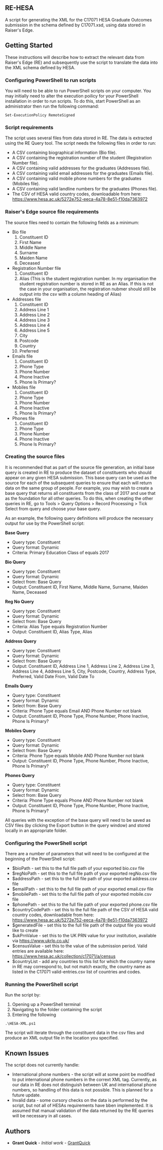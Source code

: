 ## RE-HESA
A script for generating the XML for the C17071 HESA Graduate Outcomes submission in the schema defined by C17071.xsd, using data stored in Raiser's Edge.

## Getting Started
These instructions will describe how to extract the relevant data from Raiser's Edge (RE) and subsequently use the script to translate the data into the XML schema defined by HESA.

### Configuring PowerShell to run scripts
You will need to be able to run PowerShell scripts on your computer. You may initially need to alter the execution poilicy for your PowerShell installation in order to run scripts. To do this, start PowerShell as an administrator then run the following command:
```
Set-ExecutionPolicy RemoteSigned
```

### Script requirements
The script uses several files from data stored in RE. The data is extracted using the RE Query tool. The script needs the following files in order to run:
* A CSV containing biographical information (Bio file).
* A CSV containing the registration number of the student (Registration Number file).
* A CSV containing valid addresses for the graduates (Addresses file).
* A CSV containing valid email addresses for the graduates (Emails file).
* A CSV containing valid mobile phone numbers for the graduates (Mobiles file).
* A CSV containing valid landline numbers for the graduates (Phones file).
* The CSV of HESA valid country codes, downloadable from here: https://www.hesa.ac.uk/5272e752-eeca-4a78-8e51-f10da7363972

### Raiser's Edge source file requirements
The source files need to contain the following fields as a minimum:
* Bio file
    1. Constituent ID
    2. First Name
    3. Middle Name
    4. Surname
    5. Maiden Name
    6. Deceased
* Registration Number file
    1. Constituent ID
    2. Alias (This is the student registration number. In my organisation the student registration number is stored in RE as an Alias. If this is not the case in your organisation, the registration nubmer should still be output into the csv with a column heading of Alias)
* Addresses file
    1. Constituent ID
    2. Address Line 1
    3. Address Line 2
    4. Address Line 3
    5. Address Line 4
    6. Address Line 5
    7. City
    8. Postcode
    9. Country
    10. Preferred
* Emails file
    1. Constituent ID
    2. Phone Type
    3. Phone Number
    4. Phone Inactive
    5. Phone Is Primary?
* Mobiles file
    1. Constituent ID
    2. Phone Type
    3. Phone Number
    4. Phone Inactive
    5. Phone Is Primary?
* Phones file
    1. Constituent ID
    2. Phone Type
    3. Phone Number
    4. Phone Inactive
    5. Phone Is Primary?

### Creating the source files
It is recommended that as part of the source file generation, an initial base query is created in RE to produce the dataset of constituents who should appear on any given HESA submission. This base query can be used as the source for each of the subsequent queries to ensure that each will return data on the same group of people. For example, you may wish to create a base query that returns all constituents from the class of 2017 and use that as the foundation for all other queries. To do this, when creating the other queries in RE, go to Tools > Query Options > Record Processing > Tick Select from query and choose your base query.

As an example, the following query definitions will produce the necessary output for use by the PowerShell script:

**Base Query**
- Query type: Constituent
- Query format: Dynamic
- Criteria: Primary Education Class of equals 2017

**Bio Query**
- Query type: Constituent
- Query format: Dynamic
- Select from: Base Query
- Output: Constituent ID, First Name, Middle Name, Surname, Maiden Name, Deceased

**Reg No Query**
- Query type: Constituent
- Query format: Dynamic
- Select from: Base Query
- Criteria: Alias Type equals Registration Number
- Output: Constituent ID, Alias Type, Alias

**Address Query**
- Query type: Constituent
- Query format: Dynamic
- Select from: Base Query
- Output: Constituent ID, Address Line 1, Address Line 2, Address Line 3, Address Line 4, Address Line 5, City, Postcode, Country, Address Type, Preferred, Valid Date From, Valid Date To

**Emails Query**
- Query type: Constituent
- Query format: Dynamic
- Select from: Base Query
- Criteria: Phone Type equals Email AND Phone Number not blank
- Output: Constituent ID, Phone Type, Phone Number, Phone Inactive, Phone Is Primary?

**Mobiles Query**
- Query type: Constituent
- Query format: Dynamic
- Select from: Base Query
- Criteria: Phone Type equals Mobile AND Phone Number not blank
- Output: Constituent ID, Phone Type, Phone Number, Phone Inactive, Phone Is Primary?

**Phones Query**
- Query type: Constituent
- Query format: Dynamic
- Select from: Base Query
- Criteria: Phone Type equals Phone AND Phone Number not blank
- Output: Constituent ID, Phone Type, Phone Number, Phone Inactive, Phone Is Primary?

All queries with the exception of the base query will need to be saved as CSV files (by clicking the Export button in the query window) and stored locally in an appropriate folder.

### Configuring the PowerShell script
There are a number of parameters that will need to be configured at the beginning of the PowerShell script:
* $bioPath - set this to the full file path of your exported bio.csv file
* $regNoPath - set this to the full file path of your exported regNo.csv file
* $addressPath - set this to the full file path of your exported address.csv file
* $emailPath - set this to the full file path of your exported email.csv file
* $mobilePath - set this to the full file path of your exported mobile.csv file
* $phonePath - set this to the full file path of your exported phone.csv file
* $countryCodePath - set this to the full file path of the CSV of HESA valid country codes, downloadable from here: https://www.hesa.ac.uk/5272e752-eeca-4a78-8e51-f10da7363972
* $generatedFile - set this to the full file path of the output file you would like to create
* $ukPrnValue - set this to the UK PRN value for your institution, available via https://www.ukrlp.co.uk/
* $censusValue - set this to the value of the submission period. Valid entries are available here: https://www.hesa.ac.uk/collection/c17071/a/census
* $countryList - add any countries to this list for which the country name in RE may correspond to, but not match exactly, the country name as listed in the C17071 valid-entries.csv list of countries and codes. 

### Running the PowerShell script
Run the script by:
1. Opening up a PowerShell terminal
2. Navigating to the folder containing the script
3. Entering the following
```
.\HESA-XML.ps1
```
The script will iterate through the constituent data in the csv files and produce an XML output file in the location you specified.

## Known Issues
The script does not currently handle:
* International phone numbers - the script will at some point be modified to put international phone numbers in the corrext XML tag. Currently, as our data in RE does not distinguish between UK and international phone numbers, so handling of this data is not possible. This is planned for a future update.
* Invalid data - some cursory checks on the data is performed by the script, but not all of HESAs requirements have bben implemented. It is assumed that manual validation of the data returned by the RE queries will be necessary in all cases.


## Authors
* **Grant Quick** - *Initial work* - [GrantQuick](https://github.com/GrantQuick)
